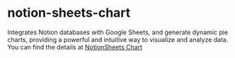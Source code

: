 # notion-sheets-chart
Integrates Notion databases with Google Sheets, and generate dynamic pie charts, providing a powerful and intuitive way to visualize and analyze data. You can find the details at [NotionSheets Chart](https://tsato21.github.io/gas-tools/each-tool/notion-sheets-chart)